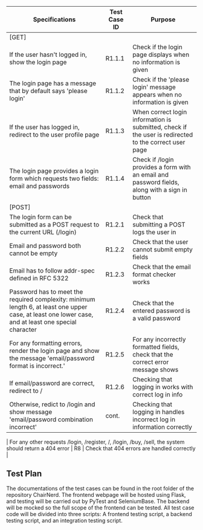 | Specifications                                                                                                                                       | Test Case ID | Purpose                                                                                               |
|------------------------------------------------------------------------------------------------------------------------------------------------------|--------------|-------------------------------------------------------------------------------------------------------|
| [GET]                                                                                                                                                |              |                                                                                                       |
| If the user hasn't logged in, show the login page                                                                                                    | R1.1.1       | Check if the login page displays when no information is given                                         |
| The login page has a message that by default says 'please login'                                                                                     | R1.1.2       | Check if the 'please login' message appears when no information is given                              |
| If the user has logged in, redirect to the user profile page                                                                                         | R1.1.3       | When correct login information is submitted, check if the user is redirected to the correct user page |
| The login page provides a login form which requests two fields: email and passwords                                                                  | R1.1.4       | Check if /login provides a form with an email and password fields, along with a sign in button        |
| [POST]                                                                                                                                               |              |                                                                                                       |
| The login form can be submitted as a POST request to the current URL (/login)                                                                        | R1.2.1       | Check that submitting a POST logs the user in                                                         |
| Email and password both cannot be empty                                                                                                              | R1.2.2       | Check that the user cannot submit empty fields                                                        |
| Email has to follow addr-spec defined in RFC 5322                                                                                                    | R1.2.3       | Check that the email format checker works                                                             |
| Password has to meet the required complexity: minimum length 6, at least one upper case, at least one lower case, and at least one special character | R1.2.4       | Check that the entered password is a valid password                                                   |
| For any formatting errors, render the login page and show the message 'email/password format is incorrect.'                                          | R1.2.5       | For any incorrectly formatted fields, check that the correct error message shows                      |
| If email/password are correct, redirect to /                                                                                                         | R1.2.6       | Checking that logging in works with correct log in info                                               |
| Otherwise, redict to /login and show message 'email/password combination incorrect'                                                                  | cont.        | Checking that logging in handles incorrect log in information correctly                               |

| For any other requests /login, /register, /, /login, /buy, /sell, the system should return a 404 error                                               | R8           | Check that 404 errors are handled correctly                                                           |


## Test Plan
The documentations of the test cases can be found in the root folder of the repository ChairNerd.
The frontend webpage will be hosted using Flask, and testing will be carried out by PyTest and SeleniumBase. The backend will be mocked so the full scope of the frontend can be tested.
All test case code will be divided into three scripts: A frontend testing script, a backend testing script, and an integration testing script.
